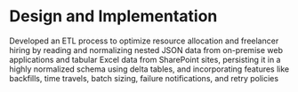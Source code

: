 # Design and Implementation
Developed an ETL process to optimize resource allocation and freelancer hiring by reading and normalizing nested JSON data from on-premise web applications and tabular Excel data from SharePoint sites, persisting it in a highly normalized schema using delta tables, and incorporating features like backfills, time travels, batch sizing, failure notifications, and retry policies
